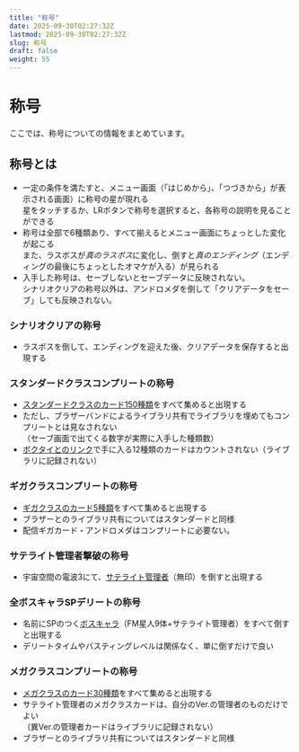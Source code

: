 ```yaml
---
title: "称号"
date: 2025-09-30T02:27:32Z
lastmod: 2025-09-30T02:27:32Z
slug: 称号
draft: false
weight: 55
---
```


# 称号
ここでは、称号についての情報をまとめています。

## 称号とは
- 一定の条件を満たすと、メニュー画面（「はじめから」、「つづきから」が表示される画面）に称号の星が現れる<br />
星をタッチするか、LRボタンで称号を選択すると、各称号の説明を見ることができる
- 称号は全部で6種類あり、すべて揃えるとメニュー画面にちょっとした変化が起こる<br />
また、ラスボスが*真のラスボス*に変化し、倒すと*真のエンディング*（エンディングの最後にちょっとしたオマケが入る）が見られる
- 入手した称号は、セーブしないとセーブデータに反映されない。<br />
シナリオクリアの称号以外は、アンドロメダを倒して「クリアデータをセーブ」しても反映されない。

### シナリオクリアの称号
- ラスボスを倒して、エンディングを迎えた後、クリアデータを保存すると出現する

### スタンダードクラスコンプリートの称号
- [スタンダードクラスのカード150種類](docs/ライブラリ)をすべて集めると出現する
- ただし、ブラザーバンドによるライブラリ共有でライブラリを埋めてもコンプリートとは見なされない<br />
（セーブ画面で出てくる数字が実際に入手した種類数）
- [ボクタイとのリンク](docs/ボクタイとのリンク)で手に入る12種類のカードはカウントされない（ライブラリに記録されない）

### ギガクラスコンプリートの称号
- [ギガクラスのカード5種類](docs/ライブラリ)をすべて集めると出現する
- ブラザーとのライブラリ共有についてはスタンダードと同様
- 配信ギガカード・アンドロメダはコンプリートに必要ない。

### サテライト管理者撃破の称号
- 宇宙空間の電波3にて、[サテライト管理者](docs/ボスキャラ)（無印）を倒すと出現する

### 全ボスキャラSPデリートの称号
- 名前にSPのつく[ボスキャラ](docs/ボスキャラ)（FM星人9体+サテライト管理者）をすべて倒すと出現する
- デリートタイムやバスティングレベルは関係なく、単に倒すだけで良い

### メガクラスコンプリートの称号
- [メガクラスのカード30種類](docs/ライブラリ)をすべて集めると出現する
- サテライト管理者のメガクラスカードは、自分のVer.の管理者のものだけでよい<br />
（異Ver.の管理者カードはライブラリに記録されない）
- ブラザーとのライブラリ共有についてはスタンダードと同様